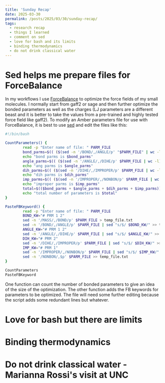 ```yaml
---
title: 'Sunday Recap'
date: 2025-03-30
permalink: /posts/2025/03/30/sunday-recap/
tags:
  - research recap
  - things I learned
  - comment on sed
  - love for bash and its limits
  - binding thermodynamics
  - do not drink classical water
---
```


# Sed helps me prepare files for ForceBalance

In my workflows I use [ForceBalance](https://simtk.org/projects/forcebalance) to optimize the force fields of my small molecules. I normally start from gaff2 or sage and then further optimize the bonded parameters as well as the charges (LJ parameters are a different beast and it is better to take the values from a pre-trained and highly tested force field like gaff2). To modify an Amber parameters file for use with ForceBalance, it is best to use [sed](https://www.gnu.org/software/sed/manual/sed.html) and edit the files like this:

```bash 
#!/bin/bash

CountParameters() {
        read -p "Enter name of file: " PARM_FILE
        bond_parms=$(( ($(sed -n '/BOND/,/ANGLE/p' "$PARM_FILE" | wc -l) - 3) * 2 ))
        echo "bond parms is $bond_parms"
        angle_parms=$(( ($(sed -n '/ANGLE/,/DIHE/p' $PARM_FILE | wc -l) - 3) * 2 ))
        echo "ang parms is $angle_parms"
        dih_parms=$(( ($(sed -n '/DIHE/,/IMPROPER/p' $PARM_FILE | wc -l) - 3)))
        echo "dih parms is $dih_parms"
        imp_parms=$(( ($(sed -n '/IMPROPER/,/NONBON/p' $PARM_FILE | wc -l) - 3)))
        echo "improper parms is $imp_parms"
        total=$(($bond_parms + $angle_parms + $dih_parms + $imp_parms))
        echo "total number of parameters is $total"
}

PasteFBKeyword() {
        read -p "Enter name of file: " PARM_FILE
        BOND_KW="# PRM 1 2"
        sed -n '/MASS/,/BOND/p' $PARM_FILE > temp_file.txt
        sed -n '/BOND/,/ANGLE/p' $PARM_FILE | sed "s/$/ $BOND_KW/" >> temp_file.txt
        ANGLE_KW="# PRM 1 2"
        sed -n '/ANGLE/,/DIHE/p' $PARM_FILE | sed "s/$/ $ANGLE_KW/" >> temp_file.txt
        DIH_KW="# PRM 2"
        sed -n '/DIHE/,/IMPROPER/p' $PARM_FILE | sed "s/$/ $DIH_KW/" >> temp_file.txt
        IMP_KW="# PRM 1"
        sed -n '/IMPROPER/,/NONBON/p' $PARM_FILE | sed "s/$/ $IMP_KW/" >> temp_file.txt
        sed -n '/NONBON/,$p' $PARM_FILE >> temp_file.txt
}

CountParameters
PasteFBKeyword
```

One function can count the number of bonded parameters to give an idea of the size of the optimization. The other function adds the FB keywords for parameters to be optimized. The file will need some further editing because the script adds some redundant lines but whatever. 

# Love for bash but there are limits

# Binding thermodynamics

# Do not drink classical water - Marianna Rossi's visit at UNC